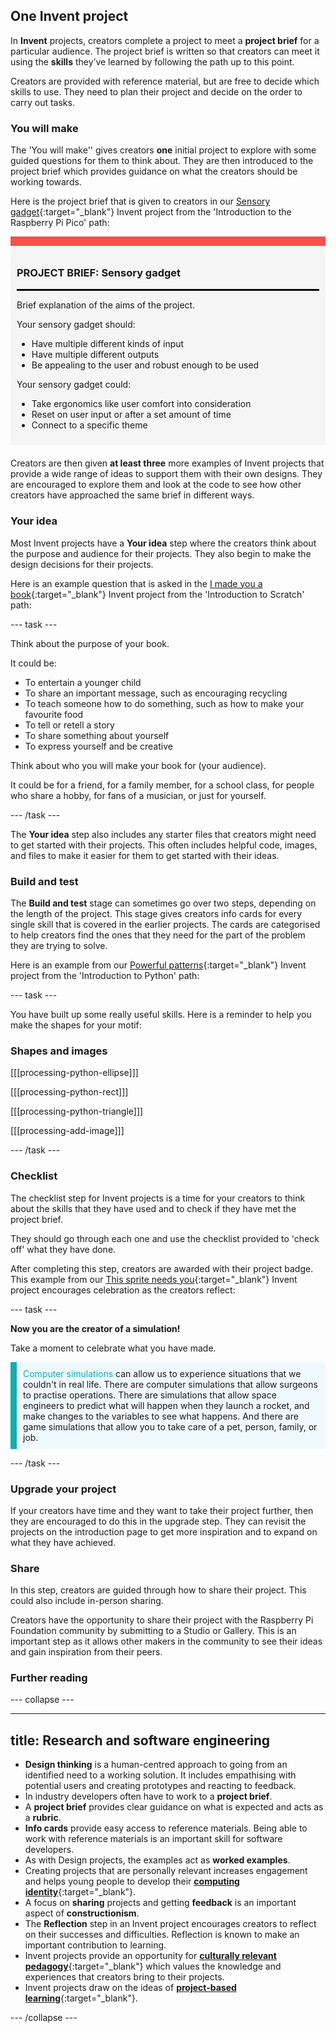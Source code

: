 ## One Invent project

In **Invent** projects, creators complete a project to meet a **project brief** for a particular audience. The project brief is written so that creators can meet it using the **skills** they’ve learned by following the path up to this point. 

Creators are provided with reference material, but are free to decide which skills to use. They need to plan their project and decide on the order to carry out tasks.

### You will make 

The 'You will make'' gives creators **one** initial project to explore with some guided questions for them to think about. They are then introduced to the project brief which provides guidance on what the creators should be working towards. 

Here is the project brief that is given to creators in our [Sensory gadget](https://projects.raspberrypi.org/en/projects/sensory-gadget){:target="_blank"} Invent project from the 'Introduction to the Raspberry Pi Pico' path:

<div style="border-top: 15px solid #f3524f; background-color: whitesmoke; margin-bottom: 20px; padding: 10px;">

### PROJECT BRIEF: Sensory gadget
<hr style="border-top: 2px solid black;">

Brief explanation of the aims of the project. 

Your sensory gadget should:
+ Have multiple different kinds of input
+ Have multiple different outputs
+ Be appealing to the user and robust enough to be used

Your sensory gadget could:
+ Take ergonomics like user comfort into consideration
+ Reset on user input or after a set amount of time 
+ Connect to a specific theme

</div>

Creators are then given **at least three** more examples of Invent projects that provide a wide range of ideas to support them with their own designs. They are encouraged to explore them and look at the code to see how other creators have approached the same brief in different ways. 

### Your idea

Most Invent projects have a **Your idea** step where the creators think about the purpose and audience for their projects. They also begin to make the design decisions for their projects. 

Here is an example question that is asked in the [I made you a book](https://projects.raspberrypi.org/en/projects/i-made-you-a-book){:target="_blank"} Invent project from the 'Introduction to Scratch' path:

--- task --- 

Think about the purpose of your book.

It could be:

+ To entertain a younger child
+ To share an important message, such as encouraging recycling
+ To teach someone how to do something, such as how to make your favourite food
+ To tell or retell a story
+ To share something about yourself
+ To express yourself and be creative

Think about who you will make your book for (your audience).

It could be for a friend, for a family member, for a school class, for people who share a hobby, for fans of a musician, or just for yourself.

--- /task ---

The **Your idea** step also includes any starter files that creators might need to get started with their projects. This often includes helpful code, images, and files to make it easier for them to get started with their ideas.

### Build and test

The **Build and test** stage can sometimes go over two steps, depending on the length of the project. This stage gives creators info cards for every single skill that is covered in the earlier projects. The cards are categorised to help creators find the ones that they need for the part of the problem they are trying to solve. 

Here is an example from our [Powerful patterns](https://projects.raspberrypi.org/en/projects/powerful-patterns){:target="_blank"} Invent project from the 'Introduction to Python' path:

--- task ---

You have built up some really useful skills. Here is a reminder to help you make the shapes for your motif:

### Shapes and images

[[[processing-python-ellipse]]]

[[[processing-python-rect]]]

[[[processing-python-triangle]]]

[[[processing-add-image]]]

--- /task ---

### Checklist

The checklist step for Invent projects is a time for your creators to think about the skills that they have used and to check if they have met the project brief. 

They should go through each one and use the checklist provided to 'check off' what they have done. 

After completing this step, creators are awarded with their project badge. This example from our [This sprite needs you](https://projects.raspberrypi.org/en/projects/this-sprite-needs-you){:target="_blank"} Invent project encourages celebration as the creators reflect:

--- task ---

**Now you are the creator of a simulation!**

Take a moment to celebrate what you have made.

<p style="border-left: solid; border-width:10px; border-color: #0faeb0; background-color: aliceblue; padding: 10px;">
<span style="color: #0faeb0">Computer simulations</span> can allow us to experience situations that we couldn't in real life. There are computer simulations that allow surgeons to practise operations. There are simulations that allow space engineers to predict what will happen when they launch a rocket, and make changes to the variables to see what happens. And there are game simulations that allow you to take care of a pet, person, family, or job. 
</p>

--- /task ---


### Upgrade your project 

If your creators have time and they want to take their project further, then they are encouraged to do this in the upgrade step. They can revisit the projects on the introduction page to get more inspiration and to expand on what they have achieved. 

### Share 

In this step, creators are guided through how to share their project. This could also include in-person sharing. 

Creators have the opportunity to share their project with the Raspberry Pi Foundation community by submitting to a Studio or Gallery. This is an important step as it allows other makers in the community to see their ideas and gain inspiration from their peers. 

### Further reading

--- collapse ---

---
title: Research and software engineering
---

+ **Design thinking** is a human-centred approach to going from an identified need to a working solution. It includes empathising with potential users and creating prototypes and reacting to feedback.
+ In industry developers often have to work to a **project brief**.
+ A **project brief** provides clear guidance on what is expected and acts as a **rubric**. 
+ **Info cards** provide easy access to reference materials. Being able to work with reference materials is an important skill for software developers. 
+ As with Design projects, the examples act as **worked examples**. 
+ Creating projects that are personally relevant increases engagement and helps young people to develop their [**computing identity**](https://www.raspberrypi.org/blog/digital-divide-socioeconomic-disadvantage-computing-education/){:target="_blank"}. 
+ A focus on **sharing** projects and getting **feedback** is an important aspect of **constructionism**. 
+ The **Reflection** step in an Invent project encourages creators to reflect on their successes and difficulties. Reflection is known to make an important contribution to learning. 
+ Invent projects provide an opportunity for [**culturally relevant pedagogy**](https://blog.teachcomputing.org/quick-read-culturally-relevant-pedagogy/){:target="_blank"} which values the knowledge and experiences that creators bring to their projects. 
+ Invent projects draw on the ideas of [**project-based learning**](https://blog.teachcomputing.org/project-based-learning/){:target="_blank"}.

--- /collapse ---

